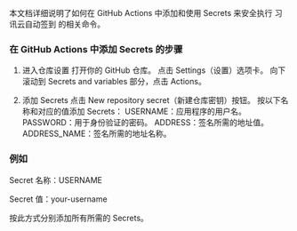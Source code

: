 本文档详细说明了如何在 GitHub Actions 中添加和使用 Secrets 来安全执行 习讯云自动签到 的相关命令。

### 在 GitHub Actions 中添加 Secrets 的步骤

1. 进入仓库设置
   打开你的 GitHub 仓库。
   点击 Settings（设置）选项卡。
   向下滚动到 Secrets and variables 部分，点击 Actions。

2. 添加 Secrets
   点击 New repository secret（新建仓库密钥）按钮。
   按以下名称和对应的值添加 Secrets：
   USERNAME：应用程序的用户名。
   PASSWORD：用于身份验证的密码。
   ADDRESS：签名所需的地址值。
   ADDRESS_NAME：签名所需的地址名称。
### 例如

Secret 名称：USERNAME

Secret 值：your-username

按此方式分别添加所有所需的 Secrets。